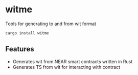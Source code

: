 # witme
Tools for generating to and from wit format


```bash
cargo install witme
```


## Features

- Generates wit from NEAR smart contracts written in Rust
- Generates TS from wit for interacting with contract